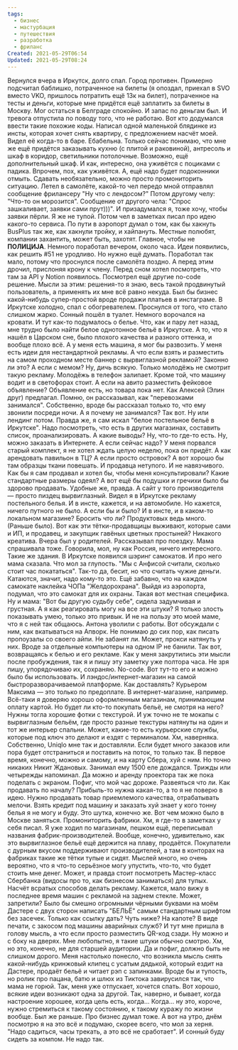 ```yaml
---
tags:
  - бизнес
  - мастурбация
  - путешествия
  - разработка
  - фриланс
Created: 2021-05-29T06:54
Updated: 2021-05-29T08:24
---
```

Вернулся вчера в Иркутск, долго спал. Город противен. Примерно подсчитал баблишко, потраченное на билеты (я опоздал, приехал в SVO вместо VKO, пришлось потратить ещё 13к на билет), потраченное на тесты и деньги, которые мне придётся ещё заплатить за билеты в Москву. Мог остаться в Белграде спокойно. И запас по деньгам был. И тревога отпустила по поводу того, что не работаю. Вот кто додумался ввести такие похожие коды.
Написал одной маленькой блядинке из инсты, которая хочет снять квартиру, с предложением насчёт моей. Видел её когда-то в баре. Ебабельна. Только сейчас понимаю, что мне же ещё придётся заказывать кухню (с плитой и раковиной), антресоль и шкаф в коридор, светильники потолочные. Возможно, ещё дополнительный шкаф. И как, интересно, она уживётся с поциками с падика. Впрочем, пох, как уживётся. А, ещё надо будет подоконники отмыть. Сдавать необязательно, можно просто промониторить ситуацию.
Летел в самолёте, какой-то чел передо мной отправлял сообщение фрилансеру "Ну что с лендосом?" Потом другому челу: "Что-то он морозится". Сообщение от другого чела: "Спрос зашкаливает, заявки сами прут)))". И призадумался я, тоже хочу, чтобы заявки пёрли. Я же не тупой. Потом чел в заметках писал про идею какого-то сервиса.
По пути в аэропорт думал о том, как бы хакнуть BusPlus так же, как хакнули тройку, и хайпануть. Местные полюбят, компании захантить, может быть, захотят. Главное, чтобы не **ПОЛИЦИJA**.
Немного поработал вечером, около часа. Идеи появились, как решить \#51 не уродливо. Но нужно ещё думать. Поработал так мало, потому что проснулся после самолёта поздно.
А перед этим дрочил, прислоняя крону к члену.
Перед сном хотел посмотреть, что там за API у Notion появилось. Посмотрел ещё другие no-code решение. Мысли за этим: решения-то я знаю, весь такой продвинутый пользователь, а применять их мне всё равно некуда. Был бы бизнес какой-нибудь супер-простой вроде продажи платьев в инстаграме.
В Иркутске холодно, спал с обогревателем. Проснулся от того, что стало слишком жарко. Сонный пошёл в туалет. Немного ворочался на кровати. И тут как-то подумалось о белье. Что, как и пару лет назад, мне трудно было найти белое однотонное бельё в Иркутске. А то, что я нашёл в Царском сне, было плохого качества и разного оттенка, и вообще плохо всё. А у меня есть машина, я мог бы развозить. У меня есть идеи для нестандартной рекламы. А что если взять и разместить на самом проходном месте баннер с вырвиглазной рекламой? Законно ли это? А если с мемом? Ну, дичь всякую. Только молодёжь не смотрит такую рекламу. Молодёжь в телефон залипает. Кроме той, что машину водит и в светофорах стоит.
А если на авито разместить фейковое объявление? Объявление есть, но товара пока нет. Как Алексей (Элин друг) предлагал. Помню, он рассказывал, как "перевозками занимался". Собственно, вроде бы рассказал только то, что ему звонили посреди ночи. А я почему не занимался? Так вот. Ну или лендинг потом. Правда же, я сам искал "белое постельное бельё в Иркутске".
Надо посмотреть, что есть в других магазинах, составить список, проанализировать. А какие выводы? Ну, что-то где-то есть. Ну, можно заказать в Интернете. А если сейчас надо? У меня порвался старый комплект, я не хотел ждать целую неделю, пока он придёт. А как арендовать павильон в ТЦ? А если просто островок? А вот хорошо бы там образцы ткани повешать. И продавца нетупого. И не навязчивого. Как бы я сам продавал и хотел бы, чтобы меня консультировали? Какие стандартные размеры одеял? А вот ещё бы подушки и гречихи было бы здорово продавать. Удобные же, правда. А сайт у того производителя — просто пиздец вырвиглазный.
Видел я в Иркутске рекламу постельного белья. И в инсте, кажется, и на автомобиле. Но кажется, ничего путного не было. А если бы и было? И в инсте, и в каком-то локальном магазине? Бросить что ли? Продуктовых ведь много. (Раньше было). Вот как эти тётки-продавщицы выживают, которые сами и ИП, и продавец, и закупщик гавёных цветных простыней? Никакого креатива.
Вчера был у родителей. Рассказывал про поездку. Мама спрашивала тоже. Говорила, мол, ну как Россия, ничего интересного. Такие же здания. В Иркутске появился шэринг самокатов. И про него мама сказала. Что мол за глупость. "Мы с Анфисой считали, сколько стоит час покататься". Так-то да, бесит, но что считать чужие деньги. Катаются, значит, надо кому-то это. Ещё забавно, что на каждом самокате наклейка ЧОПа "Желдорохрана". Выйдя из аэропорта, подумал, что это самокат для их охраны. Такая вот местная специфика.
Ну и мама: "Вот бы другую судьбу себе", сидела задумчивая и грустная. А я как реагировать могу на все эти штуки? Я только злость показывать умею, только это привык. И не на пользу это моей маме, что я с ней так общаюсь.
Антона уволили с работы. Вот обсуждали с ним, как вкатываться на Апворк. Не понимаю до сих пор, как писать пропоузалы со своего айпи. Не забанят ли. Может, прокси натянуть у них. Вроде за отдельные компьютеры на одном IP не банили.
Так вот, возвращаясь к белью и его рекламе. Как у меня закрутились эти мысли после пробуждения, так я и пишу эту заметку уже полтора часа. Не зря пишу, упорядочиваю их, сохраняю. No-code. Вот тут-то его и можно было бы использовать. И лэндос/интернет-магазин на самой быстроразворачиваемой платформе.
Как доставлять? Курьером Максима — это только по предоплате. В интернет-магазине, например. Всё-таки я доверяю хорошо оформленным магазинам, принимающим оплату картой. Но будет ли кто-то покупать бельё, не смотря на него? Нужны тогла хорошие фотки с текстурой. И уж точно не те мокапы с вырвиглазным бельём, где просто разные текстуры натянуты на один и тот же интерьер спальни.
Может, какие-то есть курьерские службы, которые под ключ это делают и ездят с терминалом. Хм, наверняка. Собственно, Uniqlo мне так и доставляли. Если будет много заказов или пора будет отстраниться и поставить на поток, то только так. В первое время, конечно, можно и самому, и на карту Сбера, хуй с ним. Но точно никаких Никит Ждановых. Занимал ему 1500 еле дождался. Трижды или четырежды напоминал.
Да можно и аренду проектора так же пока поделать с экраном. Пофиг, что мой час дороже. Развеяться что ли.
Как продавать по началу? Прибыль-то нужна какая-то, а то я не поверю в идею. Нужно продавать товар приемлемого качества, отрабатывать мелочи. Взять кредит под машину и заказать хуй знает у кого тонну белья я не могу и буду. Это шутка, конечно же. Вот чем можно было в Москве заняться. Промониторить фабрики. Хм, я где-то в заметках у себя писал. Я уже ходил по магазинам, пешком ещё, переписывал названия фабрик-производителей. Вообще, конечно, удивительно, как это вырвиглазное бельё ещё держится на плаву, продаётся. Покупатели с дурным вкусом поддерживают производителей, а там в конторах на фабриках такие же тётки тупые и сидят.
Мыслей много, но очень вероятно, что я что-то серьёзное могу упустить, что-то, что будет стоить мне денег. Может, и правда стоит посмотреть Мастер-класс Сбербанка (видосы про то, как бизнесом заниматься) для тупых.
Насчёт всратых способов делать рекламу. Кажется, мало вижу в последнее время машин с рекламой на заднем стекле. Может, запретили? Было бы смешно огромными чёрными буквами на моём Дастере с двух сторон написать "БЕЛЬЁ" самым стандартным шрифтом без засечек. Только как ссылку дать? Чуть ниже? На капоте? В виде печати, с закосом под машины аварийных служб? И тут мне пришла в голову мысль, а что если просто разместить QR-код сзади. Ну можно и с боку на дверях. Мне любопытно, я такие штуки обычно смотрю. Хм, но это, конечно, не для старшей аудитории. Да и пофиг, должно быть не слишком дорого.
Меня настолько понесло, что возникла мысль снять какой-нибудь кринжовый клипец с усатым дядькой, который ездит на Дастере, продаёт бельё и читает рэп с запинками. Вроде бы и тупость, но ролик про пацана, батю и шлюх из Тиктока завирусился так, что мама не горюй.
Так, меня уже отпускает, хочется спать.
Вот хорошо, всякие идеи возникают одна за другой. Так, наверно, и бывает, когда настроение хорошее, когда цель есть, когда... Когда... ну это, короче, нужно стремиться к такому состоянию, к такому куражу по жизни вообще. Был же раньше. Про бизнес думал тоже. А вот на утро, днём посмотрю я на это всё и подумаю, скорее всего, что мол за херня. "Надо садиться, часы трекать, а это всё не сработает". И сонный буду сидеть за компом. Не надо так.